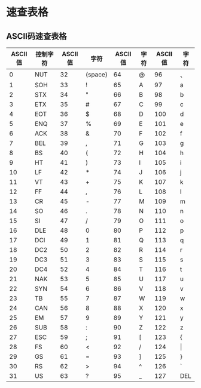 # 速查表格
## ASCII码速查表格
|ASCII值|	控制字符|	ASCII值|	字符|	ASCII值|	字符|	ASCII值|	字符|
|-|-|-|-|-|-|-|-|
|0|	NUT|	32|	(space)	|64|	@|	96|	、|
|1|	SOH	|33|	!|	65	|A	|97|	a|
|2	|STX|	34|	"|	66|	B|	98|	b|
|3|	ETX	|35|	#	|67	|C	|99|	c|
|4|	EOT	|36	|$|	68|	D|	100|	d|
|5	|ENQ|	37|	%	|69|	E|	101	|e|
|6	|ACK|	38|	&|	70|	F|	102|	f|
|7|	BEL	|39|	,|	71	|G	|103|	g|
|8|	BS|	40|	(	|72|	H	|104	|h|
|9|	HT	|41|	)|	73|	I	|105|	i|
|10|	LF|	42|	*|	74	|J	|106|	j|
|11	|VT	|43|	+|	75|	K	|107	|k|
|12|	FF	|44|	,|	76|	L	|108|	l|
|13|	CR	|45	|-	|77	|M|	109|	m|
|14|	SO	|46	|.	|78	|N|	110|	n|
|15|	SI	|47	|/	|79	|O|	111|	o|
|16|	DLE	|48	|0	|80	|P|	112|	p|
|17|	DCI	|49	|1	|81	|Q|	113|	q|
|18|	DC2	|50	|2	|82	|R|	114|	r|
|19|	DC3	|51	|3	|83	|S|	115|	s|
|20|	DC4	|52	|4	|84	|T|	116|	t|
|21|	NAK	|53	|5	|85	|U|	117|	u|
|22	|SYN	|54	|6	|86	|V|	118|	v|
|23|	TB	|55	|7	|87	|W|	119|	w|
|24|	CAN	|56	|8	|88	|X|	120	|x|
|25	|EM	|57	|9	|89	|Y	|121|	y|
|26|	SUB	|58	|:	|90	|Z|	122	|z|
|27|	ESC	|59	|;	|91	|[|	123	|{|
|28|	FS	|60	|<	|92	|/|	124	| \| |
|29|	GS	|61	|=	|93	|]|	125	| } |
|30|	RS	|62	|>	|94	|^|	126	| ` |
|31|	US	|63	|?	|95	|_|	127	|DEL|